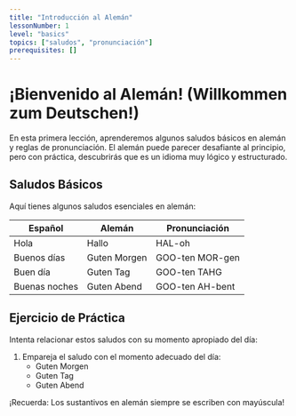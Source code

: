 ```yaml
---
title: "Introducción al Alemán"
lessonNumber: 1
level: "basics"
topics: ["saludos", "pronunciación"]
prerequisites: []
---
```


# ¡Bienvenido al Alemán! (Willkommen zum Deutschen!)

En esta primera lección, aprenderemos algunos saludos básicos en alemán y reglas de pronunciación. El alemán puede parecer desafiante al principio, pero con práctica, descubrirás que es un idioma muy lógico y estructurado.

## Saludos Básicos

Aquí tienes algunos saludos esenciales en alemán:

| Español | Alemán | Pronunciación |
|---------|---------|--------------|
| Hola | Hallo | HAL-oh |
| Buenos días | Guten Morgen | GOO-ten MOR-gen |
| Buen día | Guten Tag | GOO-ten TAHG |
| Buenas noches | Guten Abend | GOO-ten AH-bent |

## Ejercicio de Práctica

Intenta relacionar estos saludos con su momento apropiado del día:

1. Empareja el saludo con el momento adecuado del día:
   - Guten Morgen
   - Guten Tag
   - Guten Abend

¡Recuerda: Los sustantivos en alemán siempre se escriben con mayúscula!
